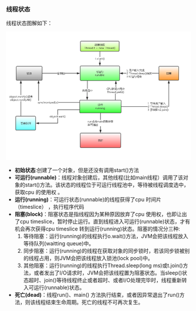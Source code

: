 ### 线程状态

线程状态图解如下：

![图解](https://raw.githubusercontent.com/mxsm/document/master/image/JSE/Java%E7%BA%BF%E7%A8%8B%E8%BF%90%E8%A1%8C%E5%9B%BE.png)

- **初始状态**:创建了一个对象，但是还没有调用start()方法
- **可运行(runnable)**：线程对象创建后，其他线程(比如main线程）调用了该对象的start()方法。该状态的线程位于可运行线程池中，等待被线程调度选中，获取cpu 的使用权 。
- **运行(running)**：可运行状态(runnable)的线程获得了cpu 时间片（timeslice） ，执行程序代码
- **阻塞(block)**：阻塞状态是指线程因为某种原因放弃了cpu 使用权，也即让出了cpu timeslice，暂时停止运行。直到线程进入可运行(runnable)状态，才有机会再次获得cpu timeslice 转到运行(running)状态。阻塞的情况分三种:
  1. 等待阻塞：运行(running)的线程执行o.wait()方法，JVM会把该线程放入等待队列(waitting queue)中。
  2. 同步阻塞：运行(running)的线程在获取对象的同步锁时，若该同步锁被别的线程占用，则JVM会把该线程放入锁池(lock pool)中。
  3. 其他阻塞：运行(running)的线程执行Thread.sleep(long ms)或t.join()方法，或者发出了I/O请求时，JVM会把该线程置为阻塞状态。当sleep()状态超时、join()等待线程终止或者超时、或者I/O处理完毕时，线程重新转入可运行(runnable)状态。
- **死亡(dead)**：线程run()、main() 方法执行结束，或者因异常退出了run()方法，则该线程结束生命周期。死亡的线程不可再次复生。
